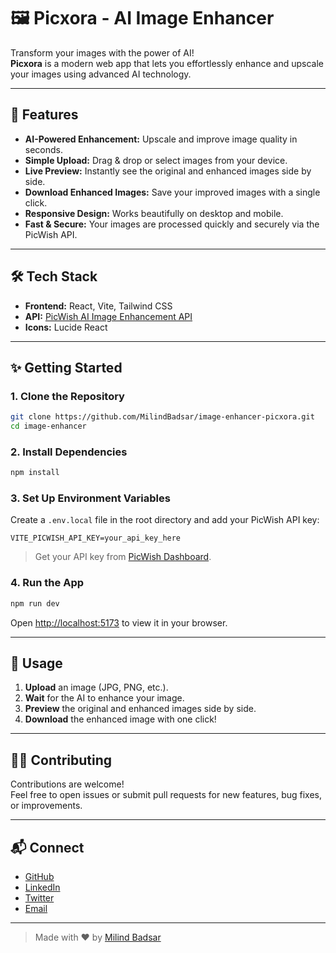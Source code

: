 # 🖼️ Picxora - AI Image Enhancer

Transform your images with the power of AI!  
**Picxora** is a modern web app that lets you effortlessly enhance and upscale your images using advanced AI technology.

---

## 🚀 Features

- **AI-Powered Enhancement:** Upscale and improve image quality in seconds.
- **Simple Upload:** Drag & drop or select images from your device.
- **Live Preview:** Instantly see the original and enhanced images side by side.
- **Download Enhanced Images:** Save your improved images with a single click.
- **Responsive Design:** Works beautifully on desktop and mobile.
- **Fast & Secure:** Your images are processed quickly and securely via the PicWish API.

---

## 🛠️ Tech Stack

- **Frontend:** React, Vite, Tailwind CSS
- **API:** [PicWish AI Image Enhancement API](https://picwish.com/api)
- **Icons:** Lucide React

---

## ✨ Getting Started

### 1. Clone the Repository

```bash
git clone https://github.com/MilindBadsar/image-enhancer-picxora.git
cd image-enhancer
```

### 2. Install Dependencies

```bash
npm install
```

### 3. Set Up Environment Variables

Create a `.env.local` file in the root directory and add your PicWish API key:

```
VITE_PICWISH_API_KEY=your_api_key_here
```

> Get your API key from [PicWish Dashboard](https://picwish.com/api).

### 4. Run the App

```bash
npm run dev
```

Open [http://localhost:5173](http://localhost:5173) to view it in your browser.

---

## 📸 Usage

1. **Upload** an image (JPG, PNG, etc.).
2. **Wait** for the AI to enhance your image.
3. **Preview** the original and enhanced images side by side.
4. **Download** the enhanced image with one click!

---

## 🧑‍💻 Contributing

Contributions are welcome!  
Feel free to open issues or submit pull requests for new features, bug fixes, or improvements.

---

## 📬 Connect

- [GitHub](https://github.com/MilindBadsar)
- [LinkedIn](https://www.linkedin.com/in/milindbadsar/)
- [Twitter](https://x.com/Milind_Badsar)
- [Email](mailto:2022uch1264@mnit.ac.in)

---

> Made with ❤️ by [Milind Badsar](https://github.com/MilindBadsar)
